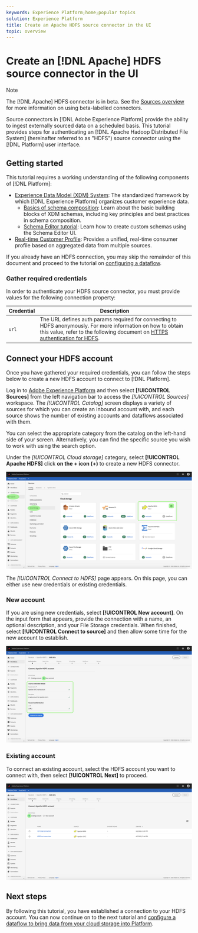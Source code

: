```yaml
---
keywords: Experience Platform;home;popular topics
solution: Experience Platform
title: Create an Apache HDFS source connector in the UI
topic: overview
---
```


# Create an [!DNL Apache] HDFS source connector in the UI

>[!NOTE]
>The [!DNL Apache] HDFS connector is in beta. See the [Sources overview](../../../../home.md#terms-and-conditions) for more information on using beta-labelled connectors.

Source connectors in [!DNL Adobe Experience Platform] provide the ability to ingest externally sourced data on a scheduled basis. This tutorial provides steps for authenticating an [!DNL Apache Hadoop Distributed File System] (hereinafter referred to as "HDFS") source connector using the [!DNL Platform] user interface.

## Getting started

This tutorial requires a working understanding of the following components of [!DNL Platform]:

-   [Experience Data Model (XDM) System](../../../../../xdm/home.md): The standardized framework by which [!DNL Experience Platform] organizes customer experience data.
    -   [Basics of schema composition](../../../../../xdm/schema/composition.md): Learn about the basic building blocks of XDM schemas, including key principles and best practices in schema composition.
    -   [Schema Editor tutorial](../../../../../xdm/tutorials/create-schema-ui.md): Learn how to create custom schemas using the Schema Editor UI.
-   [Real-time Customer Profile](../../../../../profile/home.md): Provides a unified, real-time consumer profile based on aggregated data from multiple sources.

If you already have an HDFS connection, you may skip the remainder of this document and proceed to the tutorial on [configuring a dataflow](../../dataflow/batch/cloud-storage.md).

### Gather required credentials

In order to authenticate your HDFS source connector, you must provide values for the following connection property:

| Credential | Description |
| ---------- | ----------- |
| `url` | The URL defines auth params required for connecting to HDFS anonymously. For more information on how to obtain this value, refer to the following document on [HTTPS authentication for HDFS](https://hadoop.apache.org/docs/r1.2.1/HttpAuthentication.html). |

## Connect your HDFS account

Once you have gathered your required credentials, you can follow the steps below to create a new HDFS account to connect to [!DNL Platform].

Log in to [Adobe Experience Platform](https://platform.adobe.com) and then select **[!UICONTROL Sources]** from the left navigation bar to access the *[!UICONTROL Sources]* workspace. The *[!UICONTROL Catalog]* screen displays a variety of sources for which you can create an inbound account with, and each source shows the number of existing accounts and dataflows associated with them.

You can select the appropriate category from the catalog on the left-hand side of your screen. Alternatively, you can find the specific source you wish to work with using the search option.

Under the *[!UICONTROL Cloud storage]* category, select **[!UICONTROL Apache HDFS]** click **on the + icon (+)** to create a new HDFS connector.

![catalog](../../../../images/tutorials/create/hdfs/catalog.png)

The *[!UICONTROL Connect to HDFS]* page appears. On this page, you can either use new credentials or existing credentials.

### New account

If you are using new credentials, select **[!UICONTROL New account]**. On the input form that appears, provide the connection with a name, an optional description, and your File Storage credentials. When finished, select **[!UICONTROL Connect to source]** and then allow some time for the new account to establish.

![connect](../../../../images/tutorials/create/hdfs/new.png)

### Existing account

To connect an existing account, select the HDFS account you want to connect with, then select **[!UICONTROL Next]** to proceed.

![existing](../../../../images/tutorials/create/hdfs/existing.png)

## Next steps

By following this tutorial, you have established a connection to your HDFS account. You can now continue on to the next tutorial and [configure a dataflow to bring data from your cloud storage into Platform](../../dataflow/batch/cloud-storage.md).